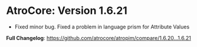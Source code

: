 # AtroCore: Version 1.6.21

* Fixed minor bug. Fixed a problem in language prism for Attribute Values

**Full Changelog**: https://github.com/atrocore/atropim/compare/1.6.20...1.6.21